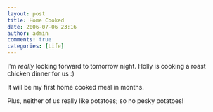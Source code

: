 ```yaml
---
layout: post
title: Home Cooked
date: 2006-07-06 23:16
author: admin
comments: true
categories: [Life]
---
```

I'm <i>really</i> looking forward to tomorrow night.  Holly is cooking a roast chicken dinner for us :)  

It will be my first home cooked meal in months.

Plus, neither of us really like potatoes; so no pesky potatoes!
